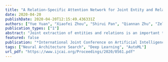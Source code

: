 ```yaml
---
title: "A Relation-Specific Attention Network for Joint Entity and Relation Extraction"
date: 2020-04-20
publishDate: 2020-04-20T12:15:49.436331Z
authors: ["Yue Yuan", "Xiaofei Zhou", "Shirui Pan", "Qiannan Zhu", "Zeliang Song", "Li Guo"]
publication_types: ["1"]
abstract: "Joint extraction of entities and relations is an important task in natural language processing (NLP), which aims to capture all relational triplets from plain texts. This is a big challenge due to some of the triplets extracted from one sentence may have overlapping entities. Most existing methods perform entity recognition followed by relation detection between every possible entity pairs, which usually suffers from numerous redundant operations. In this paper, we propose a relation-specific attention network (RSAN) to handle the issue. Our RSAN utilizes relation-aware attention mechanism to construct specific sentence representations for each relation, and then performs sequence labeling to extract its corresponding head and tail entities. Experiments on two public datasets show that our model can effectively extract overlapping triplets and achieve state-of-the-art performance."
featured: false
publication: "*International Joint Conference on Artificial Intelligence, IJCAI-20*"
tags: ["Neural Architecture Search", "Deep Learning", "AutoML"]
url_pdf: "https://www.ijcai.org/Proceedings/2020/0561.pdf"
---
```


